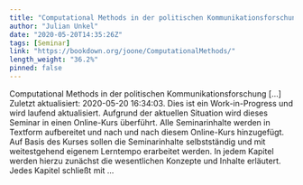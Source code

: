 ```yaml
---
title: "Computational Methods in der politischen Kommunikationsforschung"
author: "Julian Unkel"
date: "2020-05-20T14:35:26Z"
tags: [Seminar]
link: "https://bookdown.org/joone/ComputationalMethods/"
length_weight: "36.2%"
pinned: false
---
```


Computational Methods in der politischen Kommunikationsforschung [...] Zuletzt aktualisiert: 2020-05-20 16:34:03. Dies ist ein Work-in-Progress und wird laufend aktualisiert. Aufgrund der aktuellen Situation wird dieses Seminar in einen Online-Kurs überführt. Alle Seminarinhalte werden in Textform aufbereitet und nach und nach diesem Online-Kurs hinzugefügt. Auf Basis des Kurses sollen die Seminarinhalte selbstständig und mit weitestgehend eigenem Lerntempo erarbeitet werden. In jedem Kapitel werden hierzu zunächst die wesentlichen Konzepte und Inhalte erläutert. Jedes Kapitel schließt mit ...
